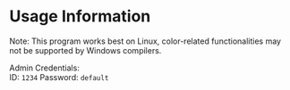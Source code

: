 # Usage Information

Note: This program works best on Linux, color-related functionalities may not be supported by Windows compilers.

Admin Credentials: <br>
ID: `1234` 
Password: `default`


